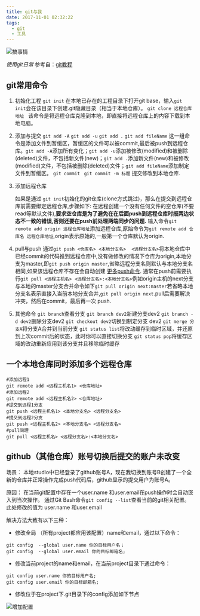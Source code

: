 ```yaml
---
title: git与我
date: 2017-11-01 02:32:22
tags:
  - git
  - 工具
---
```


![搞事情](http://upload-images.jianshu.io/upload_images/8403018-50feb50d3914f8c7.jpg?imageMogr2/auto-orient/strip%7CimageView2/2/w/1240)

*使用git日常*
参考自：[git教程](http://www.yiibai.com/git/)

 <!-- more -->

git常用命令
--
1. 初始化工程
  `git init`
  在本地已存在的工程目录下打开git base，输入`git init`会在该目录下创建.git隐藏目录（相当于本地仓库）。
   `git clone 远程仓库地址 `
   该命令是将远程仓库克隆到本地，即直接将远程仓库上的内容下载到本地电脑。

2. 添加与提交
   `git add -A`
    `git add -u`
    `git add .`
    `git add fileName`
   这一组命令是添加文件到暂缓区，暂缓区的文件可以被commit,最后被push到远程仓库。`git add -A`添加所有变化；`git add -u`添加被修改(modified)和被删除(deleted)文件，不包括新文件(new)；`git add .`添加新文件(new)和被修改(modified)文件，不包括被删除(deleted)文件；`git add fileName`添加制定文件到暂缓区。
    `git commit `
    `git commit -m 标题`
   提交修改到本地仓库.

3. 添加远程仓库

   如果是通过 `git init`初始化的git仓库(clone方式跳过)，那么在提交到远程仓库前需要绑定远程仓库,步骤如下:
     在远程创建一个没有任何文件的空仓库(不要read等默认文件),**要求空仓库是为了避免在在后面push到远程仓库时报两边状态不一致的错误,否则还要在push前处理两端同步的问题.**
     输入命令`git remote add origin 远程仓库地址`添加远程仓库,原始命令为`git remote add 仓库名 远程仓库地址`,origin表示原始的,一般第一个仓库默认为origin.

4. pull与push
  通过`git push <仓库名> <本地分支名>  <远程分支名>`将本地仓库中已经commit的代码推到远程仓库中,没有做修改的情况下仓库为origin,本地分支为master,即`git push origin master`,省略远程分支名则默认与本地分支名相同,如果该远程仓库不存在会自动创建    [更多push命令](http://www.cnblogs.com/qianqiannian/p/6008140.html).
  通常在push前需要执行`git pull <远程主机名> <远程分支名>:<本地分支名>`例如origin主机的next分支与本地的master分支合并命令如下`git pull origin next:master`若省略本地分支名表示直接入当前本地分支合并,`git pull origin next`.pull后需要解决冲突，然后在commit，最后再一次 push.

5. 其他命令
  `git branch`查看分支
  `git branch dev2`新建分支dev2
  `git branch -d dev2`删除分支dev2
  `git checkout dev2`切换到制定分支 dev2
  `git merge 分支A`将分支A合并到当前分支
  `git status list`将改动缓存到临时区域，并还原到上次commit后的状态，此时你可以直接切换分支
  `git status pop`将缓存区域的改动重新应用到该分支并且移除临时缓存


一个本地仓库同时添加多个远程仓库
---
```
#添加远程1
git remote add <远程主机名1> <仓库地址>
#添加远程2
git remote add <远程主机名2> <仓库地址>
#提交到远程1分支
git push <远程主机名1> <本地分支名> <远程分支名>
#提交到远程2分支
git push <远程主机名2> <本地分支名> <远程分支名>
#pull同理
git pull <远程主机名> <远程分支名>:<本地分支名>
```
 github（其他仓库）账号切换后提交的账户未改变
 ---
场景：
本地studio中已经登录了github账号A，现在我切换到账号B创建了一个全新的仓库并正常操作完成push代码后，github显示的提交用户为账号A。

原因：
在当前git配置中存在一个user.name 和user.email在push操作时会自动嵌入到当次操作。
通过Git Bash命令`git config --list`查看当前的git相关配置。此处修改的值为
user.name 和user.email

解决方法大致有以下三种：
- 修改全局 （所有project都应用该配置）name和email，通过以下命令：
```
git config  --global user.name 你的目标用户名；
git config  --global user.email 你的目标邮箱名;
```
- 修改当前project的name和email，在当前project目录下通过命令：
```
git config user.name 你的目标用户名;
git config user.email 你的目标邮箱名;
```
- 修改位于在project下.git目录下的config添加如下节点

![增加配置](http://upload-images.jianshu.io/upload_images/8403018-7fce257cae6b4de4.png?imageMogr2/auto-orient/strip%7CimageView2/2/w/1240)